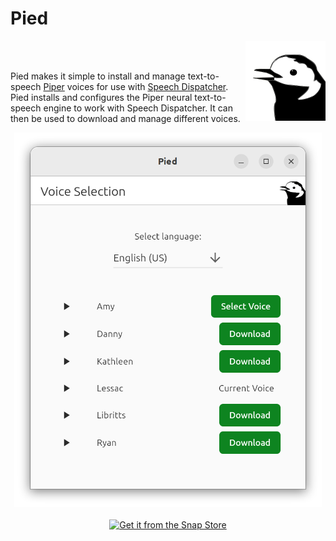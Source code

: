 # Pied
<p>
<img alt="A happy little pied wagtail" src="https://github.com/Elleo/pied/blob/main/assets/icon.png?raw=true" width=128 height=auto align="right" />
<br /><br />

Pied makes it simple to install and manage text-to-speech <a href="https://github.com/rhasspy/piper">Piper</a> voices for use with <a href="https://freebsoft.org/speechd">Speech Dispatcher</a>. Pied installs and configures the Piper neural text-to-speech engine to work with Speech Dispatcher. It can then be used to download and manage different voices.

<center>
<img alt="A screenshot showing the voice selection page in Pied" src="https://github.com/Elleo/pied/blob/main/screenshots/screenshot.png?raw=true" width=auto height=599 />
<br /><br />

<a href="https://snapcraft.io/pied">
  <img alt="Get it from the Snap Store" src="https://snapcraft.io/static/images/badges/en/snap-store-black.svg" />
</a>
</center>

</p>
